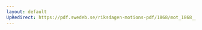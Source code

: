 ```yaml
---
layout: default
UpRedirect: https://pdf.swedeb.se/riksdagen-motions-pdf/1868/mot_1868__fk__00046/mot_1868__fk__00046_004.pdf
---
```

